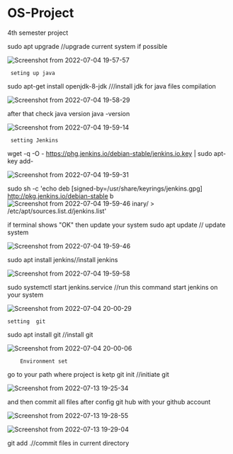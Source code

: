 # OS-Project
4th semester project

sudo apt upgrade //upgrade current system if possible


![Screenshot from 2022-07-04 19-57-57](https://user-images.githubusercontent.com/76394467/179286695-4506f311-67de-45bd-b293-1d8865a11f53.png)


     seting up java
sudo apt-get install openjdk-8-jdk ///install jdk for java files compilation


![Screenshot from 2022-07-04 19-58-29](https://user-images.githubusercontent.com/76394467/179286742-650556bf-28af-4239-a839-2c58d22f0607.png)


after that check java version
java -version


![Screenshot from 2022-07-04 19-59-14](https://user-images.githubusercontent.com/76394467/179286804-882a9006-dd57-4933-87e3-77c0f23df71d.png)


     setting Jenkins
wget -q -O - https://phg.jenkins.io/debian-stable/jenkins.io.key | sudo apt-key add- 


![Screenshot from 2022-07-04 19-59-31](https://user-images.githubusercontent.com/76394467/179286873-38d14043-3e54-451d-9a0c-051eb4cca56a.png)


sudo sh -c 'echo deb [signed-by=/usr/share/keyrings/jenkins.gpg] http://pkg.jenkins.io/debian-stable b
![Screenshot from 2022-07-04 19-59-46](https://user-images.githubusercontent.com/76394467/179286906-86c750ac-9c9a-4f0f-b0b9-9ed31a6af7a2.png)
inary/ > /etc/apt/sources.list.d/jenkins.list'

if terminal shows "OK"
then update your system
sudo apt update // update system


![Screenshot from 2022-07-04 19-59-46](https://user-images.githubusercontent.com/76394467/179287034-5be4201d-e88b-4342-9449-1fc63ce1a7cb.png)

sudo apt install jenkins//install jenkins


![Screenshot from 2022-07-04 19-59-58](https://user-images.githubusercontent.com/76394467/179287054-20280ea2-b28a-4dbb-8dbb-3c6d832e0be4.png)


sudo systemctl start jenkins.service //run this command start jenkins on your system


![Screenshot from 2022-07-04 20-00-29](https://user-images.githubusercontent.com/76394467/179287226-daf2a0e9-be22-4cbf-b74e-4d54b82d203b.png)


	setting  git
sudo apt install git //install git 


![Screenshot from 2022-07-04 20-00-06](https://user-images.githubusercontent.com/76394467/179287348-20134826-29df-4ae3-a512-be2edb1b2d9c.png)

		Environment set
go to your path where project is ketp
git init //initiate git 


![Screenshot from 2022-07-13 19-25-34](https://user-images.githubusercontent.com/76394467/179287389-c3cddfd6-501f-4eaf-91ed-07230e01e994.png)


and then commit all files after config git hub with your github account


![Screenshot from 2022-07-13 19-28-55](https://user-images.githubusercontent.com/76394467/179287450-df8a5dd3-b73a-456f-8780-3a1e03fe6f5d.png)


![Screenshot from 2022-07-13 19-29-04](https://user-images.githubusercontent.com/76394467/179287479-718e2ffd-8d8f-4c87-a564-a2abee5b740c.png)


git add .//commit files in current directory


		

